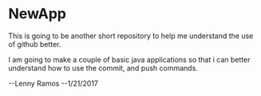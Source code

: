 # NewApp



This is going to be another short repository to help me understand the use of
github better.

I am going to make a couple of basic java applications so that i can better
understand how to use the commit, and push commands.

--Lenny Ramos
--1/21/2017
